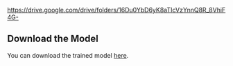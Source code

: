 https://drive.google.com/drive/folders/16Du0YbD6yK8aTIcVzYnnQ8R_8VhiF4G-
## Download the Model
You can download the trained model [here](https://drive.google.com/drive/folders/16Du0YbD6yK8aTIcVzYnnQ8R_8VhiF4G-).

